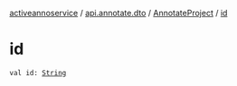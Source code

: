[activeannoservice](../../index.md) / [api.annotate.dto](../index.md) / [AnnotateProject](index.md) / [id](./id.md)

# id

`val id: `[`String`](https://kotlinlang.org/api/latest/jvm/stdlib/kotlin/-string/index.html)
